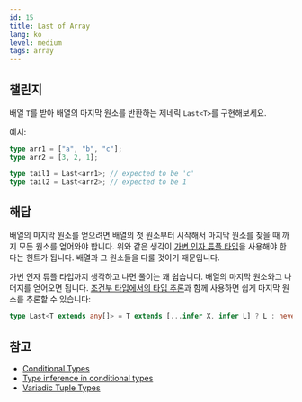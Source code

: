 ```yaml
---
id: 15
title: Last of Array
lang: ko
level: medium
tags: array
---
```


## 챌린지

배열 `T`를 받아 배열의 마지막 원소를 반환하는 제네릭 `Last<T>`를 구현해보세요.

예시:

```ts
type arr1 = ["a", "b", "c"];
type arr2 = [3, 2, 1];

type tail1 = Last<arr1>; // expected to be 'c'
type tail2 = Last<arr2>; // expected to be 1
```

## 해답

배열의 마지막 원소를 얻으려면 배열의 첫 원소부터 시작해서 마지막 원소를 찾을 때
까지 모든 원소를 얻어와야 합니다. 위와 같은 생각이
[가변 인자 튜플 타입](https://www.typescriptlang.org/docs/handbook/release-notes/typescript-4-0.html#variadic-tuple-types)을
사용해야 한다는 힌트가 됩니다. 배열과 그 원소들을 다룰 것이기 때문입니다.

가변 인자 튜플 타입까지 생각하고 나면 풀이는 꽤 쉽습니다. 배열의 마지막 원소와그
나머지를 얻어오면 됩니다.
[조건부 타입에서의 타입 추론](https://www.typescriptlang.org/docs/handbook/2/conditional-types.html#inferring-within-conditional-types)과
함께 사용하면 쉽게 마지막 원소를 추론할 수 있습니다:

```ts
type Last<T extends any[]> = T extends [...infer X, infer L] ? L : never;
```

## 참고

- [Conditional Types](https://www.typescriptlang.org/docs/handbook/2/conditional-types.html)
- [Type inference in conditional types](https://www.typescriptlang.org/docs/handbook/2/conditional-types.html#inferring-within-conditional-types)
- [Variadic Tuple Types](https://www.typescriptlang.org/docs/handbook/release-notes/typescript-4-0.html#variadic-tuple-types)
